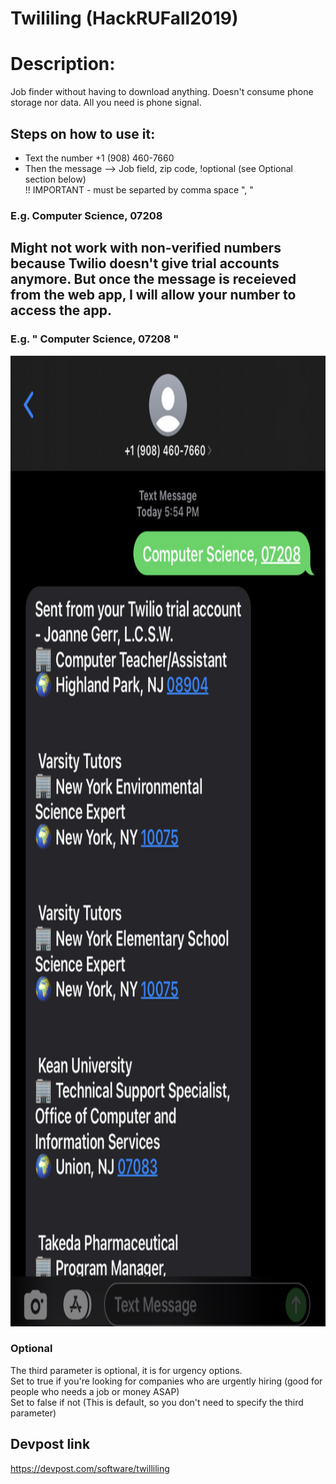 # Twililing (HackRUFall2019)

# Description:
Job finder without having to download anything. Doesn't consume phone storage nor data. All you need is phone signal.

## Steps on how to use it:
* Text the number +1 (908) 460-7660
* Then the message --> Job field, zip code, !optional (see Optional section below)  
!! IMPORTANT - must be separted by comma space ", "
### E.g. Computer Science, 07208
## Might not work with non-verified numbers because Twilio doesn't give trial accounts anymore. But once the message is receieved from the web app, I will allow your number to access the app.

### E.g.  " Computer Science, 07208 "
<img src="screenshot/screenshot1.jpg" alt="alt text" width="828" height="1553">  


### Optional  
The third parameter is optional, it is for urgency options.  
Set to true if you're looking for companies who are urgently hiring (good for people who needs a job or money ASAP)  
Set to false if not (This is default, so you don't need to specify the third parameter) 


## Devpost link
https://devpost.com/software/twilliling
